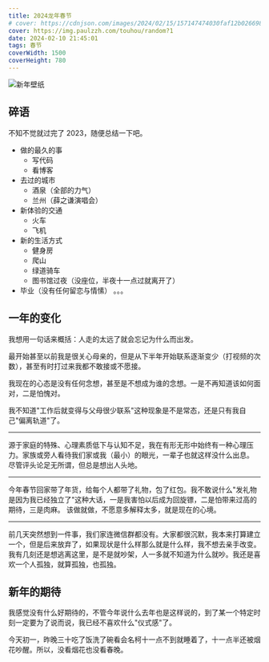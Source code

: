 ```yaml
---
title: 2024龙年春节
# cover: https://cdnjson.com/images/2024/02/15/157147474030faf12b0266987f.md.jpg
cover: https://img.paulzzh.com/touhou/random?1
date: 2024-02-10 21:45:01
tags: 春节
coverWidth: 1500
coverHeight: 780
---
```


![新年壁纸](https://resetsix.github.io/picx-images-hosting/cherry/新年壁纸.5tqr7qtowq.webp)

## 碎语

不知不觉就过完了 2023，随便总结一下吧。
- 做的最久的事
  - 写代码
  - 看博客
- 去过的城市
  - 酒泉（全部的力气）
  - 兰州（薛之谦演唱会）
- 新体验的交通
  - 火车
  - 飞机
- 新的生活方式
  - 健身房
  - 爬山
  - 绿道骑车
  - 图书馆过夜（没座位，半夜十一点过就离开了）
- 毕业（没有任何留恋与情愫）
。。。

## 一年的变化

我想用一句话来概括：人走的太远了就会忘记为什么而出发。

最开始甚至以前我是很关心母亲的，但是从下半年开始联系逐渐变少（打视频的次数），甚至有时打过来我都不敢接或不愿接。

我现在的心态是没有任何念想，甚至是不想成为谁的念想。一是不再知道该如何面对，二是怕愧对。

我不知道"工作后就变得与父母很少联系"这种现象是不是常态，还是只有我自己"偏离轨道"了。

***

源于家庭的特殊、心理素质低下与认知不足，我在有形无形中始终有一种心理压力。家族或旁人看待我们家或我（最小）的眼光，一辈子也就这样没什么出息。
尽管评头论足无所谓，但总是想出人头地。

***

今年春节回家带了年货，给每个人都带了礼物，包了红包。我不敢说什么"发礼物是因为我已经独立了"这种大话，一是我害怕以后成为回旋镖，二是怕带来过高的期待，三是肉麻。
该做就做，不愿意多解释太多，就是现在的心境。

***

前几天突然想到一件事，我们家连微信群都没有。大家都很沉默，我本来打算建立一个，但是后来放弃了，如果现状是什么样那么就是什么样，我不想去亲手改变。
我有几刻还是想逃离这里，是不是就吵架，人一多就不知道为什么就吵。我还是喜欢一个人孤独，就算孤独，也孤独。

## 新年的期待

我感觉没有什么好期待的，不管今年说什么去年也是这样说的，到了某一个特定时刻一定要为了说而说，我已经不喜欢什么"仪式感"了。

今天初一，昨晚三十吃了饭洗了碗看会名柯十一点不到就睡着了，十一点半还被烟花吵醒。所以，没看烟花也没看春晚。